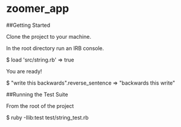 # zoomer_app

##Getting Started

Clone the project to your machine.

In the root directory run an IRB console.

$ load 'src/string.rb'
=> true

You are ready!

$ "write this backwards".reverse_sentence
=> "backwards this write"

##Running the Test Suite

From the root of the project

$ ruby -Ilib:test test/string_test.rb
